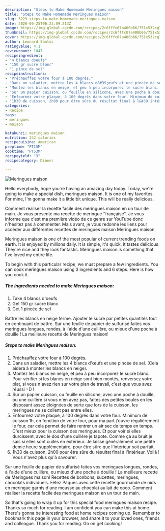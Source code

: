 ```yaml
---
description: "Steps to Make Homemade Meringues maison"
title: "Steps to Make Homemade Meringues maison"
slug: 3229-steps-to-make-homemade-meringues-maison
date: 2020-06-25T06:23:09.213Z
image: https://img-global.cpcdn.com/recipes/2c6fffc07a400b66/751x532cq70/meringues-maison-photo-principale-de-la-recette.jpg
thumbnail: https://img-global.cpcdn.com/recipes/2c6fffc07a400b66/751x532cq70/meringues-maison-photo-principale-de-la-recette.jpg
cover: https://img-global.cpcdn.com/recipes/2c6fffc07a400b66/751x532cq70/meringues-maison-photo-principale-de-la-recette.jpg
author: Leonard Santos
ratingvalue: 4.1
reviewcount: 1847
recipeingredient:
- "4 blancs doeufs"
- "150 gr sucre blanc"
- "1 pince de sel"
recipeinstructions:
- "Préchauffez votre four à 100 degrés."
- "Dans un saladier, mettre les 4 blancs d&#39;œufs et une pincée de sel. (Cela aidera à monter les blancs en neige)."
- "Montez les blancs en neige, et peu à peu incorporez le sucre blanc. Pour vérifier si les blancs en neige sont bien montés, renversez votre plat, si vous n&#39;avez rien sur votre plan de travail, c&#39;est que vous avez réussi =D !"
- "Sur un papier cuisson, ou feuille en silicone, avec une poche à douille, ou une cuillère si vous n&#39;en avez pas, faites des petites boules en les disposant assez éloignées de sorte que lors de la cuisson, les meringues ne se collent pas entre elles."
- "Enfournez votre plaque, à 100 degrés dans votre four. Minimum de cuisson 1h, en fonction de votre four, pour ma part j&#39;ouvre régulièrement le four, car cela permet de faire rentrer un air sec de temps en temps. C&#39;est mieux pour la cuisson des meringues. Et pour voir si elles durcissent, avec le dos d&#39;une cuillère je tapote. Comme ça au bruit je sais si elles sont cuites en extérieur. Je laisse généralement une petite demie heure supplémentaire, pour être sûre que l&#39;intérieur soit parfait."
- "1h30 de cuisson, 2h00 pour être sûre du résultat final à l&#39;intérieur. Voilà ! Vous n&#39;avez plus qu&#39;à savourer."
categories:
- Recipe
tags:
- meringues
- maison

katakunci: meringues maison 
nutrition: 242 calories
recipecuisine: American
preptime: "PT15M"
cooktime: "PT53M"
recipeyield: "3"
recipecategory: Dinner

---
```



![Meringues maison](https://img-global.cpcdn.com/recipes/2c6fffc07a400b66/751x532cq70/meringues-maison-photo-principale-de-la-recette.jpg)

Hello everybody, hope you're having an amazing day today. Today, we're going to make a special dish, meringues maison. It is one of my favorites. For mine, I'm gonna make it a little bit unique. This will be really delicious.

Comment réaliser la recette facile des meringues maison en un tour de main. Je vous présente ma recette de meringue &#34;française&#34;. Je vous informe que c&#39;est ma première vidéo de ce genre sur YouTube donc n&#39;hésitez pas à commenter. Mais avant, je vous redonne les liens pour accéder aux différentes recettes de meringues maison  Meringues maison.

Meringues maison is one of the most popular of current trending foods on earth. It is enjoyed by millions daily. It is simple, it's quick, it tastes delicious. They're nice and they look fantastic. Meringues maison is something that I've loved my entire life.


To begin with this particular recipe, we must prepare a few ingredients. You can cook meringues maison using 3 ingredients and 6 steps. Here is how you cook it.

<!--inarticleads1-->

##### The ingredients needed to make Meringues maison:

1. Take 4 blancs d&#39;oeufs
1. Get 150 gr sucre blanc
1. Get 1 pincée de sel


Battre les blancs en neige ferme. Ajouter le sucre par petites quantités tout en continuant de battre. Sur une feuille de papier de sulfurisé faites vos meringues longues, rondes, à l&#39;aide d&#39;une cuillère, ou mieux d&#39;une poche à douille ! La meilleure recette de Meringues maison! 

<!--inarticleads2-->

##### Steps to make Meringues maison:

1. Préchauffez votre four à 100 degrés.
1. Dans un saladier, mettre les 4 blancs d&#39;œufs et une pincée de sel. (Cela aidera à monter les blancs en neige).
1. Montez les blancs en neige, et peu à peu incorporez le sucre blanc. Pour vérifier si les blancs en neige sont bien montés, renversez votre plat, si vous n&#39;avez rien sur votre plan de travail, c&#39;est que vous avez réussi =D !
1. Sur un papier cuisson, ou feuille en silicone, avec une poche à douille, ou une cuillère si vous n&#39;en avez pas, faites des petites boules en les disposant assez éloignées de sorte que lors de la cuisson, les meringues ne se collent pas entre elles.
1. Enfournez votre plaque, à 100 degrés dans votre four. Minimum de cuisson 1h, en fonction de votre four, pour ma part j&#39;ouvre régulièrement le four, car cela permet de faire rentrer un air sec de temps en temps. C&#39;est mieux pour la cuisson des meringues. Et pour voir si elles durcissent, avec le dos d&#39;une cuillère je tapote. Comme ça au bruit je sais si elles sont cuites en extérieur. Je laisse généralement une petite demie heure supplémentaire, pour être sûre que l&#39;intérieur soit parfait.
1. 1h30 de cuisson, 2h00 pour être sûre du résultat final à l&#39;intérieur. Voilà ! Vous n&#39;avez plus qu&#39;à savourer.


Sur une feuille de papier de sulfurisé faites vos meringues longues, rondes, à l&#39;aide d&#39;une cuillère, ou mieux d&#39;une poche à douille ! La meilleure recette de Meringues maison! Recettes de bonbons, sucettes, meringues, chocolats individuels. Fêtez Pâques avec cette recette gourmande de nids en meringue garnis d&#39;une mousse au chocolat au lait de coco. Comment réaliser la recette facile des meringues maison en un tour de main. 

So that's going to wrap it up for this special food meringues maison recipe. Thanks so much for reading. I am confident you can make this at home. There's gonna be interesting food at home recipes coming up. Remember to bookmark this page in your browser, and share it to your loved ones, friends and colleague. Thank you for reading. Go on get cooking!
